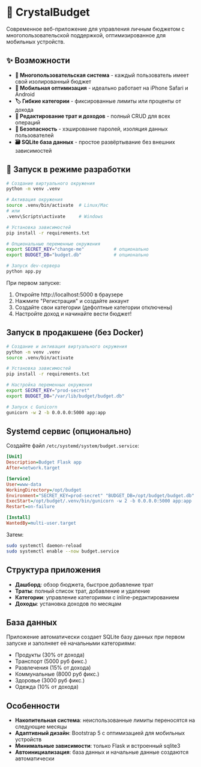 # 💎 CrystalBudget

Современное веб-приложение для управления личным бюджетом с многопользовательской поддержкой, оптимизированное для мобильных устройств.

## ✨ Возможности

- **👥 Многопользовательская система** - каждый пользователь имеет свой изолированный бюджет
- **📱 Мобильная оптимизация** - идеально работает на iPhone Safari и Android
- **🏷️ Гибкие категории** - фиксированные лимиты или проценты от дохода
- **💸 Редактирование трат и доходов** - полный CRUD для всех операций
- **🔐 Безопасность** - хэширование паролей, изоляция данных пользователей
- **🗃️ SQLite база данных** - простое развёртывание без внешних зависимостей

## 🚀 Запуск в режиме разработки

```bash
# Создание виртуального окружения
python -m venv .venv

# Активация окружения
source .venv/bin/activate  # Linux/Mac
# или
.venv\Scripts\activate     # Windows

# Установка зависимостей
pip install -r requirements.txt

# Опциональные переменные окружения
export SECRET_KEY="change-me"           # опционально
export BUDGET_DB="budget.db"            # опционально

# Запуск dev-сервера
python app.py
```

При первом запуске:
1. Откройте http://localhost:5000 в браузере  
2. Нажмите "Регистрация" и создайте аккаунт
3. Создайте свои категории (дефолтные категории отключены)
4. Настройте доход и начинайте вести бюджет!

## Запуск в продакшене (без Docker)

```bash
# Создание и активация виртуального окружения
python -m venv .venv
source .venv/bin/activate

# Установка зависимостей
pip install -r requirements.txt

# Настройка переменных окружения
export SECRET_KEY="prod-secret"
export BUDGET_DB="/var/lib/budget/budget.db"

# Запуск с Gunicorn
gunicorn -w 2 -b 0.0.0.0:5000 app:app
```

## Systemd сервис (опционально)

Создайте файл `/etc/systemd/system/budget.service`:

```ini
[Unit]
Description=Budget Flask app
After=network.target

[Service]
User=www-data
WorkingDirectory=/opt/budget
Environment="SECRET_KEY=prod-secret" "BUDGET_DB=/opt/budget/budget.db"
ExecStart=/opt/budget/.venv/bin/gunicorn -w 2 -b 0.0.0.0:5000 app:app
Restart=on-failure

[Install]
WantedBy=multi-user.target
```

Затем:

```bash
sudo systemctl daemon-reload
sudo systemctl enable --now budget.service
```

## Структура приложения

- **Дашборд**: обзор бюджета, быстрое добавление трат
- **Траты**: полный список трат, добавление и удаление
- **Категории**: управление категориями с inline-редактированием
- **Доходы**: установка доходов по месяцам

## База данных

Приложение автоматически создает SQLite базу данных при первом запуске и заполняет её начальными категориями:

- Продукты (30% от дохода)
- Транспорт (5000 руб фикс.)
- Развлечения (15% от дохода)
- Коммунальные (8000 руб фикс.)
- Здоровье (3000 руб фикс.)
- Одежда (10% от дохода)

## Особенности

- **Накопительная система**: неиспользованные лимиты переносятся на следующие месяцы
- **Адаптивный дизайн**: Bootstrap 5 с оптимизацией для мобильных устройств
- **Минимальные зависимости**: только Flask и встроенный sqlite3
- **Автоинициализация**: база данных и начальные данные создаются автоматически